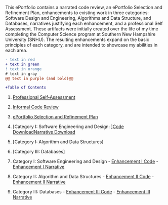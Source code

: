 This ePortfolio contains a narrated code review, an ePortfolio Selection and Refinement Plan, enhancements to existing work in three categories:  Software Design and Engineering, Algorithms and Data Structure, and Databases, narratives justifying each enhancement, and a professional Self Assessment. These artifacts were initially created over the life of my time completing the Computer Science program at Southern New Hampshire University (SNHU).  The resulting enhancements expand on the basic principles of each category, and are intended to showcase my abilities in each area.   


```diff
- text in red
+ text in green
! text in orange
# text in gray
@@ text in purple (and bold)@@
```
```diff
+Table of Contents
 ```
1. [Professional Self-Assessment](https://github.com/michaelpclisbee/michaelpclisbee.github.io/blob/main/Professional%20Self%20Assessment.docx)

2. [Informal Code Review](https://youtu.be/gQ-wygnmFLA)

3. [ePortfolio Selection and Refinement Plan](https://github.com/michaelpclisbee/michaelpclisbee.github.io/blob/main/ePortfolio%20Selection%20and%20Refinement%20Plan.docx)

4. [Category I: Software Engineering and Design: ][Code Download](https://github.com/michaelpclisbee/michaelpclisbee.github.io/blob/main/Cat1_Software%20Engineering%20and%20Design.zip)[Narrative Download](https://github.com/michaelpclisbee/michaelpclisbee.github.io/blob/main/Category%201%20Narrative.docx)

5. [Category I: Algorithm and Data Structures] 

6. [Category III: Databases] 

1.  Category I:   Software Engineering and Design
        - [Enhancement I Code](https://github.com/michaelpclisbee/michaelpclisbee.github.io/blob/main/Cat1_Software%20Engineering%20and%20Design.zip)
        - [Enhancement I Narrative](https://github.com/michaelpclisbee/michaelpclisbee.github.io/blob/main/Category%201%20Narrative.docx)

2.  Category II:  Algorithm and Data Structures
        - [Enhancement II Code](https://github.com/michaelpclisbee/michaelpclisbee.github.io/blob/main/Cat2_Algorithm%20and%20Data%20Structures.zip)
        - [Enhancement II Narrative](https://github.com/michaelpclisbee/michaelpclisbee.github.io/blob/main/Category%202%20Narrative.docx)

3.  Category III: Databases
        - [Enhancement III Code](https://github.com/michaelpclisbee/michaelpclisbee.github.io/blob/main/Cat3_Databases.zip)
        - [Enhancement III Narrative](https://github.com/michaelpclisbee/michaelpclisbee.github.io/blob/main/Category%203%20Narrative.docx)





